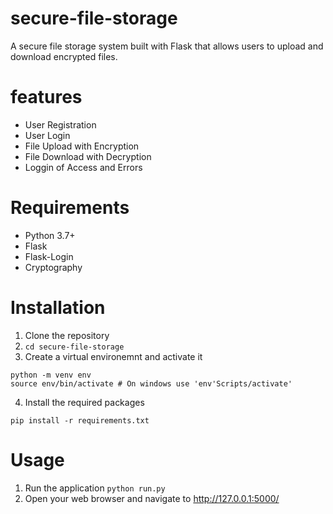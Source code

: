 # secure-file-storage
A secure file storage system built with Flask that allows users to upload and download encrypted files. 
# features
- User Registration
- User Login
- File Upload with Encryption
- File Download with Decryption
- Loggin of Access and Errors

# Requirements
- Python 3.7+ 
- Flask
- Flask-Login
- Cryptography

# Installation
1. Clone the repository
2. ```cd secure-file-storage```
3. Create a virtual environemnt and activate it
```
python -m venv env
source env/bin/activate # On windows use 'env'Scripts/activate'
```
4. Install the required packages
```
pip install -r requirements.txt
```
# Usage
1. Run the application
```python run.py```
2. Open your web browser and navigate to http://127.0.0.1:5000/